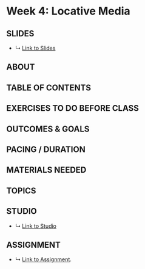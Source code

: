 # Week 4: Locative Media

## SLIDES
* ↳ [Link to Slides]()

## ABOUT

<!-- 

https://rhizome.org/editorial/2014/mar/26/locative-media-revisited/

* Julian oliver - border bumping
* quotidian record - Brian House
* 

* Locative Media
  * Examples
    * https://www.metmuseum.org/art/collection/search/284464 - On Kawara, I got Up
    * location based light painting: https://vimeo.com/103748794
    * 360 degree weather: https://vimeo.com/93982348
    * better weather compass: http://stephanbogner.de/projects/besserwetterkompass
    * FataLATour: http://stephanbogner.de/projects/the-fatalatour-app
    * Camera Restricta: https://philippschmitt.com/work/camera-restricta
    * field guide to getting lost
    * https://rhizome.org/editorial/2014/mar/26/locative-media-revisited/
    * On Kawara: https://www.metmuseum.org/art/collection/search/284464
  * A3: 
    * Abstraction: ways of exploring geospatial data
      * Make a locative experience that prompts people to explore your data.
 -->


## TABLE OF CONTENTS


## EXERCISES TO DO BEFORE CLASS


## OUTCOMES & GOALS


## PACING / DURATION



## MATERIALS NEEDED


## TOPICS


## STUDIO

* ↳ [Link to Studio]()

## ASSIGNMENT

* ↳ [Link to Assignment]().
